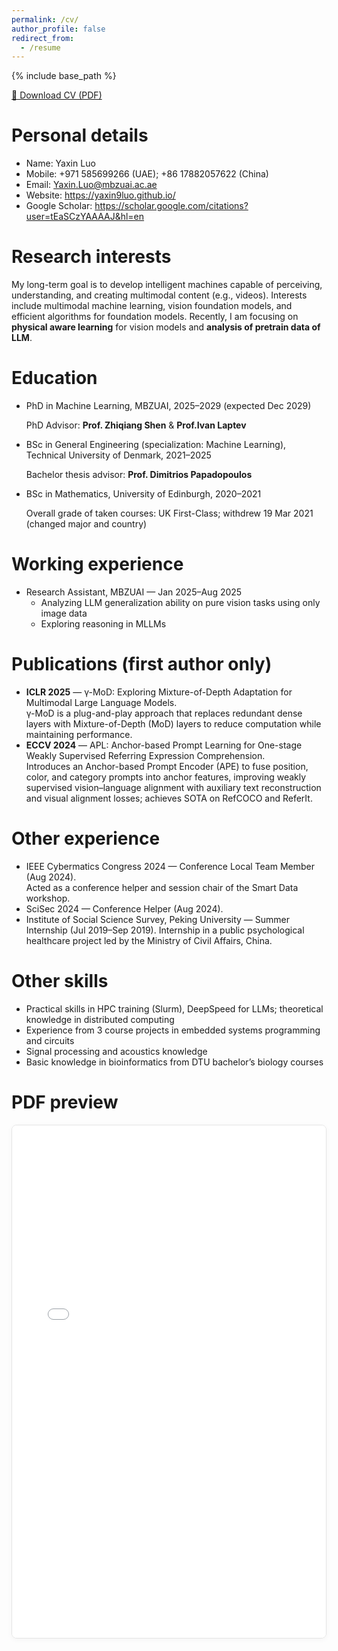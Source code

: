 ```yaml
---
permalink: /cv/
author_profile: false
redirect_from:
  - /resume
---
```


{% include base_path %}

<p>
  <a class="btn btn--large" href="{{ base_path }}/files/CV_YaxinLuo.pdf" target="_blank" rel="noopener">
    📄 Download CV (PDF)
  </a>
</p>

Personal details
======
- Name: Yaxin Luo
- Mobile: +971 585699266 (UAE); +86 17882057622 (China)
- Email: Yaxin.Luo@mbzuai.ac.ae
- Website: https://yaxin9luo.github.io/
- Google Scholar: https://scholar.google.com/citations?user=tEaSCzYAAAAJ&hl=en

Research interests
======
My long-term goal is to develop intelligent machines capable of perceiving, understanding, and creating multimodal content (e.g., videos). Interests include multimodal
machine learning, vision foundation models, and efficient algorithms for foundation models. Recently, I am focusing on **physical aware learning** for vision models and **analysis of pretrain data of LLM**.


Education
======
* PhD in Machine Learning, MBZUAI, 2025–2029 (expected Dec 2029)  
  
  PhD Advisor: **Prof. Zhiqiang Shen** & **Prof.Ivan Laptev**
* BSc in General Engineering (specialization: Machine Learning), Technical University of Denmark, 2021–2025 

  Bachelor thesis advisor: **Prof. Dimitrios Papadopoulos**
* BSc in Mathematics, University of Edinburgh, 2020–2021  
  
  Overall grade of taken courses: UK First-Class; withdrew 19 Mar 2021 (changed major and country)

Working experience
======
* Research Assistant, MBZUAI — Jan 2025–Aug 2025
  - Analyzing LLM generalization ability on pure vision tasks using only image data  
  - Exploring reasoning in MLLMs

Publications (first author only)
======
* **ICLR 2025** — γ-MoD: Exploring Mixture-of-Depth Adaptation for Multimodal Large Language Models.  
  γ-MoD is a plug-and-play approach that replaces redundant dense layers with Mixture-of-Depth (MoD) layers to reduce computation while maintaining performance.
* **ECCV 2024** — APL: Anchor-based Prompt Learning for One-stage Weakly Supervised Referring Expression Comprehension.  
  Introduces an Anchor-based Prompt Encoder (APE) to fuse position, color, and category prompts into anchor features, improving weakly supervised vision–language alignment with auxiliary text reconstruction and visual alignment losses; achieves SOTA on RefCOCO and ReferIt.

Other experience
======
* IEEE Cybermatics Congress 2024 — Conference Local Team Member (Aug 2024).  
  Acted as a conference helper and session chair of the Smart Data workshop.
* SciSec 2024 — Conference Helper (Aug 2024).
* Institute of Social Science Survey, Peking University — Summer Internship (Jul 2019–Sep 2019).   Internship in a public psychological healthcare project led by the Ministry of Civil Affairs, China.

Other skills
======
* Practical skills in HPC training (Slurm), DeepSpeed for LLMs; theoretical knowledge in distributed computing
* Experience from 3 course projects in embedded systems programming and circuits
* Signal processing and acoustics knowledge
* Basic knowledge in bioinformatics from DTU bachelor’s biology courses

PDF preview
======
<div style="border:1px solid #e5e5e5;border-radius:8px;overflow:hidden;box-shadow:0 2px 8px rgba(0,0,0,0.04);">
  <iframe
    src="{{ base_path }}/files/CV_YaxinLuo.pdf#view=FitH"
    style="width:100%;height:820px;border:0;"
    title="CV PDF preview">
  </iframe>
</div>
